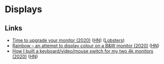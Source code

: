 # Displays

## Links

- [Time to upgrade your monitor (2020)](https://tonsky.me/blog/monitors/) ([HN](https://news.ycombinator.com/item?id=23551983)) ([Lobsters](https://lobste.rs/s/wg9zus/time_upgrade_your_monitor))
- [Rainbow – an attempt to display colour on a B&W monitor (2020)](https://www.anfractuosity.com/projects/rainbow/) ([HN](https://news.ycombinator.com/item?id=23661808))
- [How I built a keyboard/video/mouse switch for my two 4k monitors (2020)](https://haim.dev/posts/2020-07-28-dual-monitor-kvm/) ([HN](https://news.ycombinator.com/item?id=24357308))
